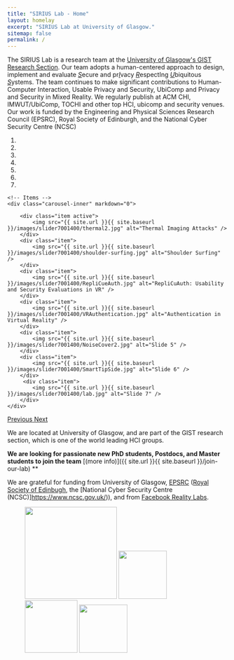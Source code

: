 ```yaml
---
title: "SIRIUS Lab - Home"
layout: homelay
excerpt: "SIRIUS Lab at University of Glasgow."
sitemap: false
permalink: /
---
```


The SIRIUS Lab is a research team at the [University of Glasgow's GIST Research Section](https://www.gla.ac.uk/schools/computing/research/researchsections/gist-section/). 
Our team adopts a human-centered approach to design, implement and evaluate <span style="text-decoration: underline">*S*</span>ecure and pr<span style="text-decoration: underline">*I*</span>vacy <span style="text-decoration: underline">*R*</span>espectIng <span style="text-decoration: underline">*U*</span>biquitous <span style="text-decoration: underline">*S*</span>ystems. The team continues to make significant contributions to Human-Computer Interaction, Usable Privacy and Security, UbiComp and Privacy and Security in Mixed Reality. We regularly publish at ACM CHI, IMWUT/UbiComp, TOCHI and other top HCI, ubicomp and security venues. Our work is funded by the Engineering and Physical Sciences Research Council (EPSRC), Royal Society of Edinburgh, and the National Cyber Security Centre (NCSC)



<div markdown="0" id="carousel" class="carousel slide" data-ride="carousel" data-interval="5000" data-pause="hover" >
    <!-- Menu -->
    <ol class="carousel-indicators">
        <li data-target="#carousel" data-slide-to="0" class="active"></li>
        <li data-target="#carousel" data-slide-to="1"></li>
        <li data-target="#carousel" data-slide-to="2"></li>
        <li data-target="#carousel" data-slide-to="3"></li>
        <li data-target="#carousel" data-slide-to="4"></li>
        <li data-target="#carousel" data-slide-to="5"></li>
        <li data-target="#carousel" data-slide-to="6"></li>
    </ol>

    <!-- Items -->
    <div class="carousel-inner" markdown="0">

        <div class="item active">
            <img src="{{ site.url }}{{ site.baseurl }}/images/slider7001400/thermal2.jpg" alt="Thermal Imaging Attacks" />
        </div>
        <div class="item">
            <img src="{{ site.url }}{{ site.baseurl }}/images/slider7001400/shoulder-surfing.jpg" alt="Shoulder Surfing" />
        </div>
        <div class="item">
            <img src="{{ site.url }}{{ site.baseurl }}/images/slider7001400/RepliCueAuth.jpg" alt="RepliCuAuth: Usability and Security Evaluations in VR" />
        </div>
        <div class="item">
            <img src="{{ site.url }}{{ site.baseurl }}/images/slider7001400/VRAuthentication.jpg" alt="Authentication in Virtual Reality" />
        </div>
        <div class="item">
            <img src="{{ site.url }}{{ site.baseurl }}/images/slider7001400/NoiseCover2.jpg" alt="Slide 5" />
        </div>
        <div class="item">
            <img src="{{ site.url }}{{ site.baseurl }}/images/slider7001400/SmartTipSide.jpg" alt="Slide 6" />
        </div>       
         <div class="item">
            <img src="{{ site.url }}{{ site.baseurl }}/images/slider7001400/lab.jpg" alt="Slide 7" />
        </div>
    </div>
  <a class="left carousel-control" href="#carousel" role="button" data-slide="prev">
    <span class="glyphicon glyphicon-chevron-left" aria-hidden="true"></span>
    <span class="sr-only">Previous</span>
  </a>
  <a class="right carousel-control" href="#carousel" role="button" data-slide="next">
    <span class="glyphicon glyphicon-chevron-right" aria-hidden="true"></span>
    <span class="sr-only">Next</span>
  </a>
</div>



We are located at University of Glasgow, and are part of the GIST research section, which is one of the world leading HCI groups. 


 **We are  looking for passionate new PhD students, Postdocs, and Master students to join the team** [(more info)]({{ site.url }}{{ site.baseurl }}/join-our-lab) **


We are grateful for funding from University of Glasgow, [EPSRC](https://epsrc.ukri.org/) ([Royal Society of Edinbugh](https://www.rse.org.uk/), the [National Cyber Security Centre (NCSC)]https://www.ncsc.gov.uk/)), and from [Facebook Reality Labs](https://research.fb.com/).

<figure class="fourth">
  <img src="{{ site.url }}{{ site.baseurl }}/images/logopic/UoG-colour.png" style="width: 210px">
  <img src="{{ site.url }}{{ site.baseurl }}/images/logopic/rse.png" style="width: 110px">
  <img src="{{ site.url }}{{ site.baseurl }}/images/logopic/ncsc.jpg" style="width: 120px">
  <img src="{{ site.url }}{{ site.baseurl }}/images/logopic/fb.png" style="width: 110px">
</figure>
